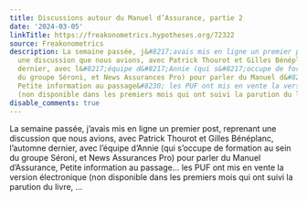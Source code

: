 ```yaml
---
title: Discussions autour du Manuel d’Assurance, partie 2
date: '2024-03-05'
linkTitle: https://freakonometrics.hypotheses.org/72322
source: Freakonometrics
description: La semaine passée, j&#8217;avais mis en ligne un premier post, reprenant
  une discussion que nous avions, avec Patrick Thourot et Gilles Bénéplanc, l&#8217;automne
  dernier, avec l&#8217;équipe d&#8217;Annie (qui s&#8217;occupe de formation au sein
  du groupe Séroni, et News Assurances Pro) pour parler du Manuel d&#8217;Assurance,
  Petite information au passage&#8230; les PUF ont mis en vente la version électronique
  (non disponible dans les premiers mois qui ont suivi la parution du livre, ...
disable_comments: true
---
```

La semaine passée, j&#8217;avais mis en ligne un premier post, reprenant une discussion que nous avions, avec Patrick Thourot et Gilles Bénéplanc, l&#8217;automne dernier, avec l&#8217;équipe d&#8217;Annie (qui s&#8217;occupe de formation au sein du groupe Séroni, et News Assurances Pro) pour parler du Manuel d&#8217;Assurance, Petite information au passage&#8230; les PUF ont mis en vente la version électronique (non disponible dans les premiers mois qui ont suivi la parution du livre, ...